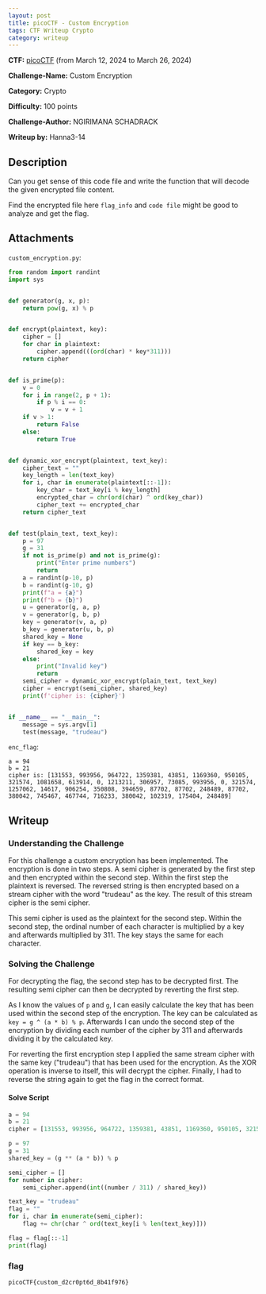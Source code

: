 ```yaml
---
layout: post
title: picoCTF - Custom Encryption
tags: CTF Writeup Crypto
category: writeup
---
```


**CTF:** [picoCTF](https://picoctf.org/) (from March 12, 2024 to March 26, 2024)

**Challenge-Name:** Custom Encryption

**Category:** Crypto

**Difficulty:** 100 points

**Challenge-Author:** NGIRIMANA SCHADRACK

**Writeup by:** Hanna3-14

## Description
Can you get sense of this code file and write the function that will decode the given encrypted file content.

Find the encrypted file here `flag_info` and `code file` might be good to analyze and get the flag.

## Attachments
`custom_encryption.py`:
```python
from random import randint
import sys


def generator(g, x, p):
	return pow(g, x) % p


def encrypt(plaintext, key):
	cipher = []
	for char in plaintext:
		cipher.append(((ord(char) * key*311)))
	return cipher


def is_prime(p):
	v = 0
	for i in range(2, p + 1):
		if p % i == 0:
			v = v + 1
	if v > 1:
		return False
	else:
		return True


def dynamic_xor_encrypt(plaintext, text_key):
	cipher_text = ""
	key_length = len(text_key)
	for i, char in enumerate(plaintext[::-1]):
		key_char = text_key[i % key_length]
		encrypted_char = chr(ord(char) ^ ord(key_char))
		cipher_text += encrypted_char
	return cipher_text


def test(plain_text, text_key):
	p = 97
	g = 31
	if not is_prime(p) and not is_prime(g):
		print("Enter prime numbers")
		return
	a = randint(p-10, p)
	b = randint(g-10, g)
	print(f"a = {a}")
	print(f"b = {b}")
	u = generator(g, a, p)
	v = generator(g, b, p)
	key = generator(v, a, p)
	b_key = generator(u, b, p)
	shared_key = None
	if key == b_key:
		shared_key = key
	else:
		print("Invalid key")
		return
	semi_cipher = dynamic_xor_encrypt(plain_text, text_key)
	cipher = encrypt(semi_cipher, shared_key)
	print(f'cipher is: {cipher}')


if __name__ == "__main__":
	message = sys.argv[1]
	test(message, "trudeau")
```

`enc_flag`:
```
a = 94
b = 21
cipher is: [131553, 993956, 964722, 1359381, 43851, 1169360, 950105, 321574, 1081658, 613914, 0, 1213211, 306957, 73085, 993956, 0, 321574, 1257062, 14617, 906254, 350808, 394659, 87702, 87702, 248489, 87702, 380042, 745467, 467744, 716233, 380042, 102319, 175404, 248489]
```
## Writeup

### Understanding the Challenge
For this challenge a custom encryption has been implemented.
The encryption is done in two steps.
A semi cipher is generated by the first step and then encrypted within the second step.
Within the first step the plaintext is reversed.
The reversed string is then encrypted based on a stream cipher with the word "trudeau" as the key.
The result of this stream cipher is the semi cipher.

This semi cipher is used as the plaintext for the second step.
Within the second step, the ordinal number of each character is multiplied by a key and afterwards multiplied by 311.
The key stays the same for each character.

### Solving the Challenge
For decrypting the flag, the second step has to be decrypted first.
The resulting semi cipher can then be decrypted by reverting the first step.

As I know the values of `p` and `g`, I can easily calculate the key that has been used within the second step of the encryption.
The key can be calculated as `key = g ^ (a * b) % p`.
Afterwards I can undo the second step of the encryption by dividing each number of the cipher by 311 and afterwards dividing it by the calculated key.

For reverting the first encryption step I applied the same stream cipher with the same key ("trudeau") that has been used for the encryption.
As the XOR operation is inverse to itself, this will decrypt the cipher.
Finally, I had to reverse the string again to get the flag in the correct format.

#### Solve Script
```python
a = 94
b = 21
cipher = [131553, 993956, 964722, 1359381, 43851, 1169360, 950105, 321574, 1081658, 613914, 0, 1213211, 306957, 73085, 993956, 0, 321574, 1257062, 14617, 906254, 350808, 394659, 87702, 87702, 248489, 87702, 380042, 745467, 467744, 716233, 380042, 102319, 175404, 248489]

p = 97
g = 31
shared_key = (g ** (a * b)) % p

semi_cipher = []
for number in cipher:
	semi_cipher.append(int((number / 311) / shared_key))

text_key = "trudeau"
flag = ""
for i, char in enumerate(semi_cipher):
	flag += chr(char ^ ord(text_key[i % len(text_key)]))

flag = flag[::-1]
print(flag)
```

### flag
`picoCTF{custom_d2cr0pt6d_8b41f976}`
